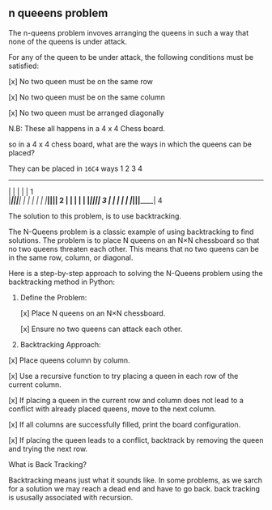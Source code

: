 ## n queeens problem 

The n-queens problem invoves arranging the queens in such a way that none of the queens is under attack. 

For any of the queen to be under attack, the following conditions must be satisfied: 

[x] No two queen must be  on the same row

[x] No two queen must be on the same column

[x] No two queen must be arranged diagonally

N.B: These all happens in a 4 x 4 Chess board. 

so in a 4 x 4 chess board, what are the ways in which the queens can be placed? 

They can be placed in `16C4` ways 
    1   2    3      4
 ______________________
|     |    |    |      |    1  
|_____|____|____|______|
|     |    |    |      |
|_____|____|____|______|    2
|     |    |    |      |
|_____|____|____|______|    3
|     |    |    |      |
|_____|____|____|______|    4


The solution to this problem, is to use backtracking.


The N-Queens problem is a classic example of using backtracking to find solutions. The problem is to place N queens on an N×N chessboard so that no two queens threaten each other. This means that no two queens can be in the same row, column, or diagonal.

Here is a step-by-step approach to solving the N-Queens problem using the backtracking method in Python:


1. Define the Problem:

   [x] Place N queens on an N×N chessboard.

   [x] Ensure no two queens can attack each other.


2. Backtracking Approach:

  [x]  Place queens column by column.

  [x] Use a recursive function to try placing a queen in each row of the current column.

  [x]  If placing a queen in the current row and column does not lead to a conflict with  already placed queens, move to the next column.

  [x]  If all columns are successfully filled, print the board configuration.

  [x]  If placing the queen leads to a conflict, backtrack by removing the queen and trying the next row.


What is Back Tracking? 

Backtracking means just what it sounds like. In some problems, as we sarch for a solution we may reach a 
dead end and have to go back. back tracking is ususally associated with recursion. 



